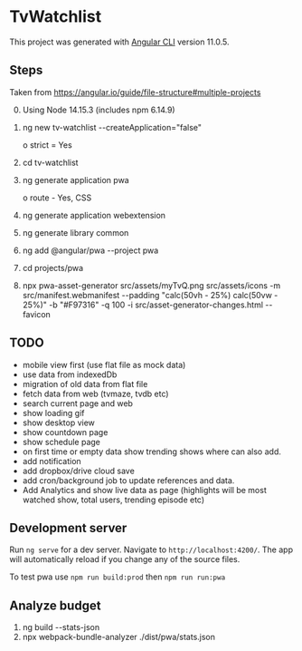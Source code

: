 # TvWatchlist

This project was generated with [Angular CLI](https://github.com/angular/angular-cli) version 11.0.5.

## Steps

Taken from https://angular.io/guide/file-structure#multiple-projects

0) Using Node 14.15.3 (includes npm 6.14.9) 
1) ng new tv-watchlist --createApplication="false"

    o strict = Yes
2) cd tv-watchlist
3) ng generate application pwa
   
    o route - Yes, CSS 
4) ng generate application webextension
5) ng generate library common
6) ng add @angular/pwa --project pwa
7) cd projects/pwa 
8) npx pwa-asset-generator src/assets/myTvQ.png src/assets/icons -m src/manifest.webmanifest --padding "calc(50vh - 25%) calc(50vw - 25%)" -b "#F97316" -q 100 -i src/asset-generator-changes.html --favicon

## TODO
* mobile view first (use flat file as mock data)
* use data from indexedDb
* migration of old data from flat file
* fetch data from web (tvmaze, tvdb etc)
* search current page and web
* show loading gif
* show desktop view
* show countdown page
* show schedule page
* on first time or empty data show trending shows where can also add.
* add notification
* add dropbox/drive cloud save
* add cron/background job to update references and data.
* Add Analytics and show live data as page (highlights will be most watched show, total users, trending episode etc)

## Development server

Run `ng serve` for a dev server. Navigate to `http://localhost:4200/`. The app will automatically reload if you change any of the source files.

To test pwa use `npm run build:prod` then `npm run run:pwa`

## Analyze budget
1) ng build --stats-json
2) npx webpack-bundle-analyzer ./dist/pwa/stats.json
